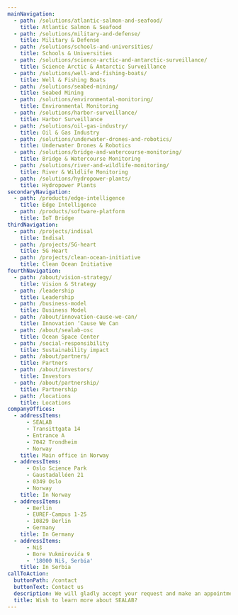 ```yaml
---
mainNavigation:
  - path: /solutions/atlantic-salmon-and-seafood/
    title: Atlantic Salmon & Seafood
  - path: /solutions/military-and-defense/
    title: Military & Defense
  - path: /solutions/schools-and-universities/
    title: Schools & Universities
  - path: /solutions/science-arctic-and-antarctic-surveillance/
    title: Science Arctic & Antarctic Surveillance
  - path: /solutions/well-and-fishing-boats/
    title: Well & Fishing Boats
  - path: /solutions/seabed-mining/
    title: Seabed Mining
  - path: /solutions/environmental-monitoring/
    title: Environmental Monitoring
  - path: /solutions/harbor-surveillance/
    title: Harbor Surveillance
  - path: /solutions/oil-gas-industry/
    title: Oil & Gas Industry
  - path: /solutions/underwater-drones-and-robotics/
    title: Underwater Drones & Robotics
  - path: /solutions/bridge-and-watercourse-monitoring/
    title: Bridge & Watercourse Monitoring
  - path: /solutions/river-and-wildlife-monitoring/
    title: River & Wildlife Monitoring
  - path: /solutions/hydropower-plants/
    title: Hydropower Plants
secondaryNavigation:
  - path: /products/edge-intelligence
    title: Edge Intelligence
  - path: /products/software-platform
    title: IoT Bridge
thirdNavigation:
  - path: /projects/indisal
    title: Indisal
  - path: /projects/5G-heart
    title: 5G Heart
  - path: /projects/clean-ocean-initiative
    title: Clean Ocean Initiative
fourthNavigation:
  - path: /about/vision-strategy/
    title: Vision & Strategy
  - path: /leadership
    title: Leadership
  - path: /business-model
    title: Business Model
  - path: /about/innovation-cause-we-can/
    title: Innovation ‘Cause We Can
  - path: /about/sealab-osc
    title: Ocean Space Center
  - path: /social-responsibility
    title: Sustainability impact
  - path: /about/partners/
    title: Partners
  - path: /about/investors/
    title: Investors
  - path: /about/partnership/
    title: Partnership
  - path: /locations
    title: Locations
companyOffices:
  - addressItems:
      - SEALAB
      - Transittgata 14
      - Entrance A
      - 7042 Trondheim
      - Norway
    title: Main office in Norway
  - addressItems:
      - Oslo Science Park
      - Gaustadalléen 21
      - 0349 Oslo
      - Norway
    title: In Norway
  - addressItems:
      - Berlin
      - EUREF-Campus 1-25
      - 10829 Berlin
      - Germany
    title: In Germany
  - addressItems:
      - Niš
      - Bore Vukmirovića 9
      - '18000 Niš, Serbia'
    title: In Serbia
callToAction:
  buttonPath: /contact
  buttonText: Contact us
  description: We will gladly accept your request and make an appointment with you.
  title: Wish to learn more about SEALAB?
---
```


